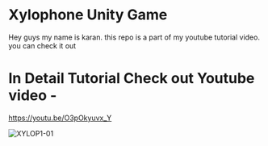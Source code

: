 # Xylophone Unity Game

Hey guys my name is karan. this repo is a part of my youtube tutorial video. you can check it out

# In Detail Tutorial Check out Youtube video - 

https://youtu.be/O3pOkyuvx_Y

![XYLOP1-01](https://user-images.githubusercontent.com/76143011/161412807-dfb245cc-1b66-48e4-8b1c-e9d106bbb5ca.jpg)


